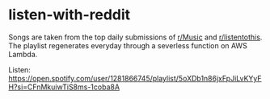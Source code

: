 # listen-with-reddit
Songs are taken from the top daily submissions of [r/Music](https://www.reddit.com/r/Music/) and [r/listentothis](https://www.reddit.com/r/listentothis/). The playlist regenerates everyday through a severless function on AWS Lambda.

Listen: https://open.spotify.com/user/1281866745/playlist/5oXDb1n86jxFpJiLvKYyFH?si=CFnMkuiwTiS8ms-1coba8A
